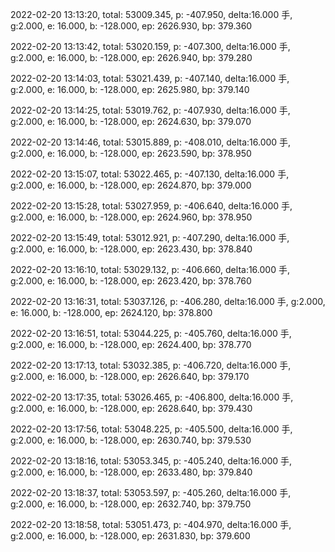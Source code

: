 2022-02-20 13:13:20, total: 53009.345, p: -407.950, delta:16.000 手, g:2.000, e: 16.000, b: -128.000, ep: 2626.930, bp: 379.360

2022-02-20 13:13:42, total: 53020.159, p: -407.300, delta:16.000 手, g:2.000, e: 16.000, b: -128.000, ep: 2626.940, bp: 379.280

2022-02-20 13:14:03, total: 53021.439, p: -407.140, delta:16.000 手, g:2.000, e: 16.000, b: -128.000, ep: 2625.980, bp: 379.140

2022-02-20 13:14:25, total: 53019.762, p: -407.930, delta:16.000 手, g:2.000, e: 16.000, b: -128.000, ep: 2624.630, bp: 379.070

2022-02-20 13:14:46, total: 53015.889, p: -408.010, delta:16.000 手, g:2.000, e: 16.000, b: -128.000, ep: 2623.590, bp: 378.950

2022-02-20 13:15:07, total: 53022.465, p: -407.130, delta:16.000 手, g:2.000, e: 16.000, b: -128.000, ep: 2624.870, bp: 379.000

2022-02-20 13:15:28, total: 53027.959, p: -406.640, delta:16.000 手, g:2.000, e: 16.000, b: -128.000, ep: 2624.960, bp: 378.950

2022-02-20 13:15:49, total: 53012.921, p: -407.290, delta:16.000 手, g:2.000, e: 16.000, b: -128.000, ep: 2623.430, bp: 378.840

2022-02-20 13:16:10, total: 53029.132, p: -406.660, delta:16.000 手, g:2.000, e: 16.000, b: -128.000, ep: 2623.420, bp: 378.760

2022-02-20 13:16:31, total: 53037.126, p: -406.280, delta:16.000 手, g:2.000, e: 16.000, b: -128.000, ep: 2624.120, bp: 378.800

2022-02-20 13:16:51, total: 53044.225, p: -405.760, delta:16.000 手, g:2.000, e: 16.000, b: -128.000, ep: 2624.400, bp: 378.770

2022-02-20 13:17:13, total: 53032.385, p: -406.720, delta:16.000 手, g:2.000, e: 16.000, b: -128.000, ep: 2626.640, bp: 379.170

2022-02-20 13:17:35, total: 53026.465, p: -406.800, delta:16.000 手, g:2.000, e: 16.000, b: -128.000, ep: 2628.640, bp: 379.430

2022-02-20 13:17:56, total: 53048.225, p: -405.500, delta:16.000 手, g:2.000, e: 16.000, b: -128.000, ep: 2630.740, bp: 379.530

2022-02-20 13:18:16, total: 53053.345, p: -405.240, delta:16.000 手, g:2.000, e: 16.000, b: -128.000, ep: 2633.480, bp: 379.840

2022-02-20 13:18:37, total: 53053.597, p: -405.260, delta:16.000 手, g:2.000, e: 16.000, b: -128.000, ep: 2632.740, bp: 379.750

2022-02-20 13:18:58, total: 53051.473, p: -404.970, delta:16.000 手, g:2.000, e: 16.000, b: -128.000, ep: 2631.830, bp: 379.600